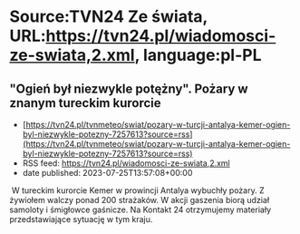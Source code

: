 # Source:TVN24 Ze świata, URL:https://tvn24.pl/wiadomosci-ze-swiata,2.xml, language:pl-PL

## "Ogień był niezwykle potężny". Pożary w znanym tureckim kurorcie
 - [https://tvn24.pl/tvnmeteo/swiat/pozary-w-turcji-antalya-kemer-ogien-byl-niezwykle-potezny-7257613?source=rss](https://tvn24.pl/tvnmeteo/swiat/pozary-w-turcji-antalya-kemer-ogien-byl-niezwykle-potezny-7257613?source=rss)
 - RSS feed: https://tvn24.pl/wiadomosci-ze-swiata,2.xml
 - date published: 2023-07-25T13:57:08+00:00

<img alt="" src="https://tvn24.pl/tvnmeteo/najnowsze/cdn-zdjecie-dz7btm-turcja-7257891/alternates/LANDSCAPE_1280" />
    W tureckim kurorcie Kemer w prowincji Antalya wybuchły pożary. Z żywiołem walczy ponad 200 strażaków. W akcji gaszenia biorą udział samoloty i śmigłowce gaśnicze. Na Kontakt 24 otrzymujemy materiały przedstawiające sytuację w tym kraju.

